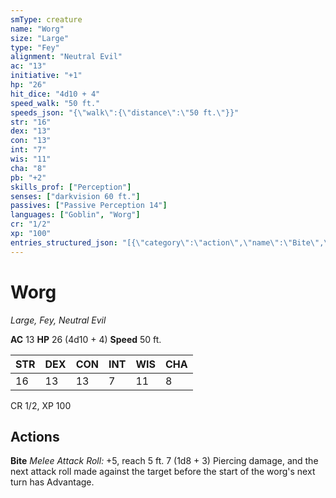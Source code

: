 ```yaml
---
smType: creature
name: "Worg"
size: "Large"
type: "Fey"
alignment: "Neutral Evil"
ac: "13"
initiative: "+1"
hp: "26"
hit_dice: "4d10 + 4"
speed_walk: "50 ft."
speeds_json: "{\"walk\":{\"distance\":\"50 ft.\"}}"
str: "16"
dex: "13"
con: "13"
int: "7"
wis: "11"
cha: "8"
pb: "+2"
skills_prof: ["Perception"]
senses: ["darkvision 60 ft."]
passives: ["Passive Perception 14"]
languages: ["Goblin", "Worg"]
cr: "1/2"
xp: "100"
entries_structured_json: "[{\"category\":\"action\",\"name\":\"Bite\",\"text\":\"*Melee Attack Roll:* +5, reach 5 ft. 7 (1d8 + 3) Piercing damage, and the next attack roll made against the target before the start of the worg's next turn has Advantage.\",\"kind\":\"Melee Attack Roll\",\"to_hit\":\"+5\",\"range\":\"5 ft\",\"damage\":\"7 (1d8 + 3) Piercing\"}]"
---
```


# Worg
*Large, Fey, Neutral Evil*

**AC** 13
**HP** 26 (4d10 + 4)
**Speed** 50 ft.

| STR | DEX | CON | INT | WIS | CHA |
| --- | --- | --- | --- | --- | --- |
| 16 | 13 | 13 | 7 | 11 | 8 |

CR 1/2, XP 100

## Actions

**Bite**
*Melee Attack Roll:* +5, reach 5 ft. 7 (1d8 + 3) Piercing damage, and the next attack roll made against the target before the start of the worg's next turn has Advantage.
